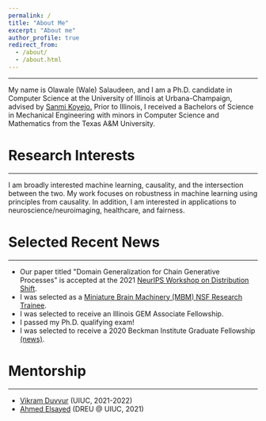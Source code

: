 ```yaml
---
permalink: /
title: "About Me"
excerpt: "About me"
author_profile: true
redirect_from: 
  - /about/
  - /about.html
---
```


---
My name is Olawale (Wale) Salaudeen, and I am a Ph.D. candidate in Computer Science at the University of Illinois at Urbana-Champaign, advised by <a href="http://sanmi.cs.illinois.edu/">Sanmi Koyejo.</a> Prior to Illinois, I received a Bachelors of Science in Mechanical Engineering with minors in Computer Science and Mathematics from the Texas A&M University.

# Research Interests
---
I am broadly interested machine learning, causality, and the intersection between the two. My work focuses on robustness in machine learning using principles from causality. In addition, I am interested in applications to neuroscience/neuroimaging, healthcare, and fairness.

# Selected Recent News
---
* Our paper titled "Domain Generalization for Chain Generative Processes" is
 accepted at the 2021 [NeurIPS Workshop on Distribution
 Shift](https://sites.google.com/view/distshift2021).
* I was selected as a [Miniature Brain Machinery
 (MBM) NSF Research Trainee](https://minibrain.beckman.illinois.edu/).
* I was selected to receive an Illinois GEM
Associate Fellowship.
* I passed my Ph.D. qualifying exam!
* I was selected to receive a 2020 Beckman Institute Graduate
Fellowship
[(news)](https://beckman.illinois.edu/about/news/article/2020/05/08/seven-named-2020-beckman-institute-graduate-fellows?fbclid=IwAR1XYI8PpzFLfAsAmQdurMZrywwTyHtTuhpkI3ZlaNUQPNcrY00SZJH0muU).

# Mentorship
---
* [Vikram Duvvur](https://www.linkedin.com/in/vikram-duvvur/) (UIUC, 2021-2022)
* [Ahmed Elsayed](https://www.linkedin.com/in/elsayeaa-2023/) (DREU @ UIUC, 2021)
